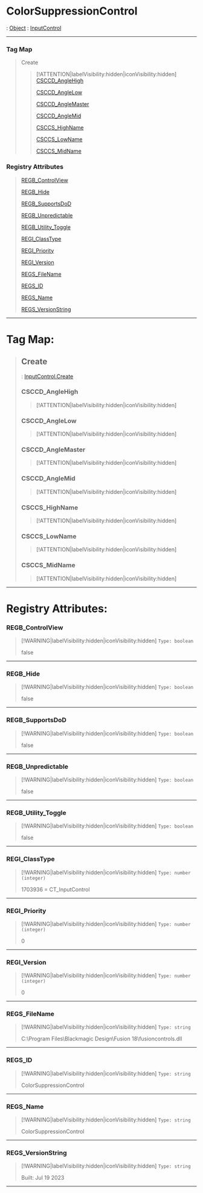 # ColorSuppressionControl
 : [Object](Object.md) : [InputControl](InputControl.md)
___
### Tag Map
> Create
>
>> [!ATTENTION|labelVisibility:hidden|iconVisibility:hidden]
>> [CSCCD_AngleHigh](#CSCCD_AngleHigh)
>>
>> [CSCCD_AngleLow](#CSCCD_AngleLow)
>>
>> [CSCCD_AngleMaster](#CSCCD_AngleMaster)
>>
>> [CSCCD_AngleMid](#CSCCD_AngleMid)
>>
>> [CSCCS_HighName](#CSCCS_HighName)
>>
>> [CSCCS_LowName](#CSCCS_LowName)
>>
>> [CSCCS_MidName](#CSCCS_MidName)
>>
### Registry Attributes
> [REGB_ControlView](#REGB_ControlView)
>
> [REGB_Hide](#REGB_Hide)
>
> [REGB_SupportsDoD](#REGB_SupportsDoD)
>
> [REGB_Unpredictable](#REGB_Unpredictable)
>
> [REGB_Utility_Toggle](#REGB_Utility_Toggle)
>
> [REGI_ClassType](#REGI_ClassType)
>
> [REGI_Priority](#REGI_Priority)
>
> [REGI_Version](#REGI_Version)
>
> [REGS_FileName](#REGS_FileName)
>
> [REGS_ID](#REGS_ID)
>
> [REGS_Name](#REGS_Name)
>
> [REGS_VersionString](#REGS_VersionString)
>
___

# Tag Map: <!-- {docsify-ignore} -->

>## Create 
> : [InputControl.Create](InputControl.md#Create)
>### CSCCD_AngleHigh
>> [!ATTENTION|labelVisibility:hidden|iconVisibility:hidden]
>### CSCCD_AngleLow
>> [!ATTENTION|labelVisibility:hidden|iconVisibility:hidden]
>### CSCCD_AngleMaster
>> [!ATTENTION|labelVisibility:hidden|iconVisibility:hidden]
>### CSCCD_AngleMid
>> [!ATTENTION|labelVisibility:hidden|iconVisibility:hidden]
>### CSCCS_HighName
>> [!ATTENTION|labelVisibility:hidden|iconVisibility:hidden]
>### CSCCS_LowName
>> [!ATTENTION|labelVisibility:hidden|iconVisibility:hidden]
>### CSCCS_MidName
>> [!ATTENTION|labelVisibility:hidden|iconVisibility:hidden]
___


# Registry Attributes: <!-- {docsify-ignore} -->

### REGB_ControlView
> [!WARNING|labelVisibility:hidden|iconVisibility:hidden]
> `Type: boolean`
>
> false
>
___

### REGB_Hide
> [!WARNING|labelVisibility:hidden|iconVisibility:hidden]
> `Type: boolean`
>
> false
>
___

### REGB_SupportsDoD
> [!WARNING|labelVisibility:hidden|iconVisibility:hidden]
> `Type: boolean`
>
> false
>
___

### REGB_Unpredictable
> [!WARNING|labelVisibility:hidden|iconVisibility:hidden]
> `Type: boolean`
>
> false
>
___

### REGB_Utility_Toggle
> [!WARNING|labelVisibility:hidden|iconVisibility:hidden]
> `Type: boolean`
>
> false
>
___

### REGI_ClassType
> [!WARNING|labelVisibility:hidden|iconVisibility:hidden]
> `Type: number (integer)`
>
> 1703936 = CT_InputControl
>
___

### REGI_Priority
> [!WARNING|labelVisibility:hidden|iconVisibility:hidden]
> `Type: number (integer)`
>
> 0
>
___

### REGI_Version
> [!WARNING|labelVisibility:hidden|iconVisibility:hidden]
> `Type: number (integer)`
>
> 0
>
___

### REGS_FileName
> [!WARNING|labelVisibility:hidden|iconVisibility:hidden]
> `Type: string`
>
> C:\Program Files\Blackmagic Design\Fusion 18\fusioncontrols.dll
>
___

### REGS_ID
> [!WARNING|labelVisibility:hidden|iconVisibility:hidden]
> `Type: string`
>
> ColorSuppressionControl
>
___

### REGS_Name
> [!WARNING|labelVisibility:hidden|iconVisibility:hidden]
> `Type: string`
>
> ColorSuppressionControl
>
___

### REGS_VersionString
> [!WARNING|labelVisibility:hidden|iconVisibility:hidden]
> `Type: string`
>
> Built: Jul 19 2023
>
___

